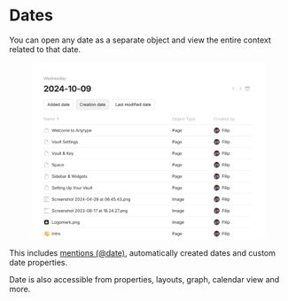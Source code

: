 # Dates

You can open any date as a separate object and view the entire context related to that date.

<figure><img src="../../.gitbook/assets/image (3) (1) (1).png" alt=""><figcaption></figcaption></figure>

This includes [mentions (@date)](../../getting-started/object-editor/linking-objects.md#date-mentions), automatically created dates and custom date properties.

Date is also accessible from properties, layouts, graph, calendar view and more.
